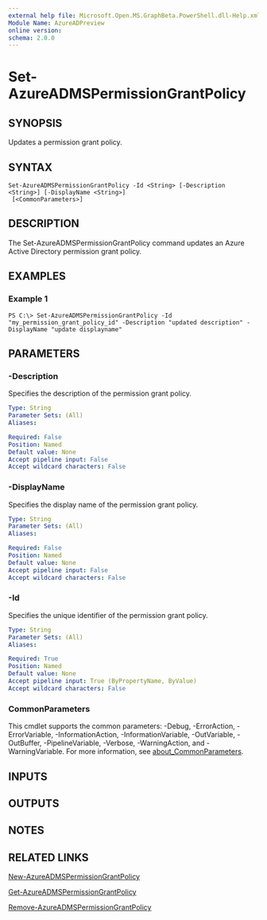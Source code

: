 ```yaml
---
external help file: Microsoft.Open.MS.GraphBeta.PowerShell.dll-Help.xml
Module Name: AzureADPreview
online version:
schema: 2.0.0
---
```


# Set-AzureADMSPermissionGrantPolicy

## SYNOPSIS
Updates a permission grant policy.

## SYNTAX

```
Set-AzureADMSPermissionGrantPolicy -Id <String> [-Description <String>] [-DisplayName <String>]
 [<CommonParameters>]
```

## DESCRIPTION
The Set-AzureADMSPermissionGrantPolicy command updates an Azure Active Directory permission grant policy.

## EXAMPLES

### Example 1
```
PS C:\> Set-AzureADMSPermissionGrantPolicy -Id "my_permission_grant_policy_id" -Description "updated description" -DisplayName "update displayname"
```

## PARAMETERS

### -Description
Specifies the description of the permission grant policy.

```yaml
Type: String
Parameter Sets: (All)
Aliases:

Required: False
Position: Named
Default value: None
Accept pipeline input: False
Accept wildcard characters: False
```

### -DisplayName
Specifies the display name of the permission grant policy.

```yaml
Type: String
Parameter Sets: (All)
Aliases:

Required: False
Position: Named
Default value: None
Accept pipeline input: False
Accept wildcard characters: False
```

### -Id
Specifies the unique identifier of the permission grant policy.

```yaml
Type: String
Parameter Sets: (All)
Aliases:

Required: True
Position: Named
Default value: None
Accept pipeline input: True (ByPropertyName, ByValue)
Accept wildcard characters: False
```

### CommonParameters
This cmdlet supports the common parameters: -Debug, -ErrorAction, -ErrorVariable, -InformationAction, -InformationVariable, -OutVariable, -OutBuffer, -PipelineVariable, -Verbose, -WarningAction, and -WarningVariable. For more information, see [about_CommonParameters](http://go.microsoft.com/fwlink/?LinkID=113216).

## INPUTS

## OUTPUTS

## NOTES

## RELATED LINKS

[New-AzureADMSPermissionGrantPolicy](New-AzureADMSPermissionGrantPolicy.md)

[Get-AzureADMSPermissionGrantPolicy](Get-AzureADMSPermissionGrantPolicy.md)

[Remove-AzureADMSPermissionGrantPolicy](Remove-AzureADMSPermissionGrantPolicy.md)

